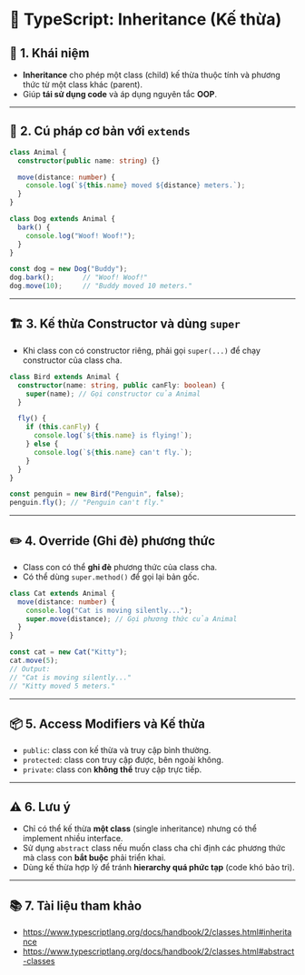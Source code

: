 # 🧬 TypeScript: Inheritance (Kế thừa)

## 📖 1. Khái niệm
- **Inheritance** cho phép một class (child) kế thừa thuộc tính và phương thức từ một class khác (parent).
- Giúp **tái sử dụng code** và áp dụng nguyên tắc **OOP**.

---

## 🔧 2. Cú pháp cơ bản với `extends`
```ts
class Animal {
  constructor(public name: string) {}

  move(distance: number) {
    console.log(`${this.name} moved ${distance} meters.`);
  }
}

class Dog extends Animal {
  bark() {
    console.log("Woof! Woof!");
  }
}

const dog = new Dog("Buddy");
dog.bark();       // "Woof! Woof!"
dog.move(10);     // "Buddy moved 10 meters."
```

---

## 🏗️ 3. Kế thừa Constructor và dùng `super`
- Khi class con có constructor riêng, phải gọi `super(...)` để chạy constructor của class cha.
```ts
class Bird extends Animal {
  constructor(name: string, public canFly: boolean) {
    super(name); // Gọi constructor của Animal
  }

  fly() {
    if (this.canFly) {
      console.log(`${this.name} is flying!`);
    } else {
      console.log(`${this.name} can't fly.`);
    }
  }
}

const penguin = new Bird("Penguin", false);
penguin.fly(); // "Penguin can't fly."
```

---

## ✏️ 4. Override (Ghi đè) phương thức
- Class con có thể **ghi đè** phương thức của class cha.
- Có thể dùng `super.method()` để gọi lại bản gốc.

```ts
class Cat extends Animal {
  move(distance: number) {
    console.log("Cat is moving silently...");
    super.move(distance); // Gọi phương thức của Animal
  }
}

const cat = new Cat("Kitty");
cat.move(5);
// Output:
// "Cat is moving silently..."
// "Kitty moved 5 meters."
```

---

## 📦 5. Access Modifiers và Kế thừa
- `public`: class con kế thừa và truy cập bình thường.
- `protected`: class con truy cập được, bên ngoài không.
- `private`: class con **không thể** truy cập trực tiếp.

---

## ⚠️ 6. Lưu ý
- Chỉ có thể kế thừa **một class** (single inheritance) nhưng có thể implement nhiều interface.
- Sử dụng `abstract` class nếu muốn class cha chỉ định các phương thức mà class con **bắt buộc** phải triển khai.
- Dùng kế thừa hợp lý để tránh **hierarchy quá phức tạp** (code khó bảo trì).

---

## 📚 7. Tài liệu tham khảo
- https://www.typescriptlang.org/docs/handbook/2/classes.html#inheritance
- https://www.typescriptlang.org/docs/handbook/2/classes.html#abstract-classes
